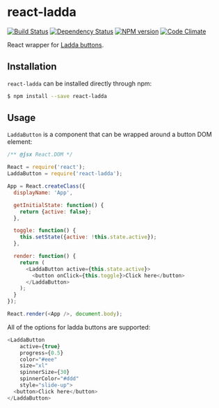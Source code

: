 react-ladda
===========

[![Build Status](https://img.shields.io/travis/jsdir/react-ladda.svg?style=flat)](https://travis-ci.org/jsdir/react-ladda)
[![Dependency Status](https://img.shields.io/david/jsdir/react-ladda.svg?style=flat)](https://david-dm.org/jsdir/react-ladda)
[![NPM version](https://img.shields.io/npm/v/react-ladda.svg?style=flat)](https://www.npmjs.org/package/react-ladda)
[![Code Climate](https://img.shields.io/codeclimate/github/jsdir/react-ladda.svg?style=flat)](https://codeclimate.com/github/jsdir/react-ladda)

React wrapper for [Ladda buttons](https://github.com/hakimel/Ladda).

Installation
------------

`react-ladda` can be installed directly through npm:

```sh
$ npm install --save react-ladda
```

Usage
-----

`LaddaButton` is a component that can be wrapped around a button DOM element:

```js
/** @jsx React.DOM */

React = require('react');
LaddaButton = require('react-ladda');

App = React.createClass({
  displayName: 'App',

  getInitialState: function() {
    return {active: false};
  },

  toggle: function() {
    this.setState({active: !this.state.active});
  },

  render: function() {
    return (
      <LaddaButton active={this.state.active}>
        <button onClick={this.toggle}>Click here</button>
      </LaddaButton>
    );
  }
});

React.render(<App />, document.body);
```

All of the options for ladda buttons are supported:

```js
<LaddaButton
    active={true}
    progress={0.5}
    color="#eee"
    size="xl"
    spinnerSize={30}
    spinnerColor="#ddd"
    style="slide-up">
  <button>Click here</button>
</LaddaButton>
```
